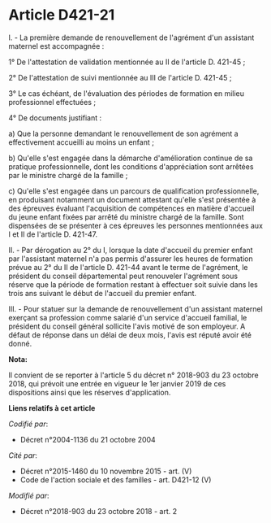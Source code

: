 # Article D421-21

I. - La première demande de renouvellement de l'agrément d'un assistant maternel est accompagnée :

1° De l'attestation de validation mentionnée au II de l'article D. 421-45 ;

2° De l'attestation de suivi mentionnée au III de l'article D. 421-45 ;

3° Le cas échéant, de l'évaluation des périodes de formation en milieu professionnel effectuées ;

4° De documents justifiant :

a) Que la personne demandant le renouvellement de son agrément a effectivement accueilli au moins un enfant ;

b) Qu'elle s'est engagée dans la démarche d'amélioration continue de sa pratique professionnelle, dont les conditions
d'appréciation sont arrêtées par le ministre chargé de la famille ;

c) Qu'elle s'est engagée dans un parcours de qualification professionnelle, en produisant notamment un document attestant
qu'elle s'est présentée à des épreuves évaluant l'acquisition de compétences en matière d'accueil du jeune enfant fixées par
arrêté du ministre chargé de la famille. Sont dispensées de se présenter à ces épreuves les personnes mentionnées aux I et II
de l'article D. 421-47.

II. - Par dérogation au 2° du I, lorsque la date d'accueil du premier enfant par l'assistant maternel n'a pas permis
d'assurer les heures de formation prévue au 2° du II de l'article D. 421-44 avant le terme de l'agrément, le président du
conseil départemental peut renouveler l'agrément sous réserve que la période de formation restant à effectuer soit suivie
dans les trois ans suivant le début de l'accueil du premier enfant.

III. - Pour statuer sur la demande de renouvellement d'un assistant maternel exerçant sa profession comme salarié d'un
service d'accueil familial, le président du conseil général sollicite l'avis motivé de son employeur. A défaut de réponse
dans un délai de deux mois, l'avis est réputé avoir été donné.

**Nota:**

Il convient de se reporter à l'article 5 du décret n° 2018-903 du 23 octobre 2018, qui prévoit une entrée en vigueur le 1er
janvier 2019 de ces dispositions ainsi que les réserves d'application.

**Liens relatifs à cet article**

_Codifié par_:

  - Décret n°2004-1136 du 21 octobre 2004

_Cité par_:

  - Décret n°2015-1460 du 10 novembre 2015 - art. (V)
  - Code de l'action sociale et des familles - art. D421-12 (V)

_Modifié par_:

  - Décret n°2018-903 du 23 octobre 2018 - art. 2
